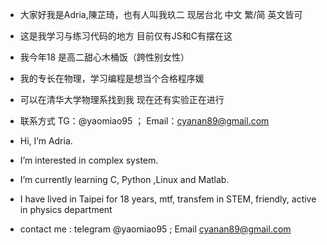 - 大家好我是Adria,陳芷琦，也有人叫我玖二 现居台北 中文 繁/简 英文皆可
- 这是我学习与练习代码的地方 目前仅有JS和C有摆在这
- 我今年18 是高二甜心木桶饭（跨性别女性） 
- 我的专长在物理，学习编程是想当个合格程序媛
- 可以在清华大学物理系找到我 现在还有实验正在进行
- 联系方式 TG：@yaomiao95 ； Email：cyanan89@gmail.com

- Hi, I’m Adria.
- I’m interested in complex system.
- I’m currently learning C, Python ,Linux and Matlab.
- I have lived in Taipei for 18 years, mtf, transfem in STEM, friendly, active in physics department
- contact me :  telegram @yaomiao95 ; Email cyanan89@gmail.com



<!---
yaomiao95/yaomiao95 is a ✨ special ✨ repository because its `README.md` (this file) appears on your GitHub profile.
You can click the Preview link to take a look at your changes.
--->
